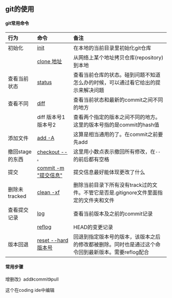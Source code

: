 ## git的使用
#### git常用命令
| 行为 | 命令 | 备注 |
| :-- | :-- | :-- |
| 初始化 | [init](#init) | 在本地的当前目录里初始化git仓库 |
|  | [clone 地址](#clone) | 从网络上某个地址拷贝仓库(repository)到本地 |
| 查看当前状态 | [status](#status) | 查看当前仓库的状态。碰到问题不知道怎么办的时候，可以通过看它给出的提示来解决问题 |
| 查看不同 | [diff](#diff) | 查看当前状态和最新的commit之间不同的地方 |
|  | diff 版本号1 版本号2 | 查看两个指定的版本之间不同的地方。这里的版本号指的是commit的hash值 |
| 添加文件 | [add -A](#add) | 这算是相当通用的了。在commit之前要先add |
| 撤回stage的东西 | [checkout -- .](#checkout) | 这里用小数点表示撤回所有修改，在`--`的前后都有空格 |
| 提交 | [commit -m "提交信息"](#commit) | 提交信息最好能体现更改了什么 |
| 删除未tracked | [clean -xf](#clean) | 删除当前目录下所有没有track过的文件。不管它是否是.gitignore文件里面指定的文件夹和文件 |
| 查看提交记录 | [log](#log) | 查看当前版本及之前的commit记录 |
|  | [reflog](#reflog) | HEAD的变更记录 |
| 版本回退 | [reset --hard 版本号](#reset) | 回退到指定版本号的版本，该版本之后的修改都被删除。同时也是通过这个命令回到最新版本。需要reflog配合 |
#### 常用步骤
增删改》add》commit》pull

这个在coding ide中编辑
